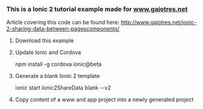 ### This is a Ionic 2 tutorial example made for www.gajotres.net

Article covering this code can be found here: http://www.gajotres.net/ionic-2-sharing-data-between-pagescomponents/

1. Download this example

2. Update Ionic and Cordova

    npm install -g cordova ionic@beta

3. Generate a blank Ionic 2 template

    ionic start Ionic2ShareData blank --v2

4. Copy content of a www and app project into a newly generated project